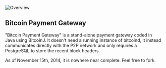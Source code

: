 ![Overview](http://i.imgur.com/RkDhlly.png)

## Bitcoin Payment Gateway
"Bitcoin Payment Gateway" is a stand-alone payment gateway coded in Java using BitcoinJ. It doesn't need a running instance of bitcoind, it instead communicates directly with the P2P network and only requires a PostgreSQL to store the recent block headers.

As of November 15th, 2014, it is nowhere near complete. Feel free to fork.
